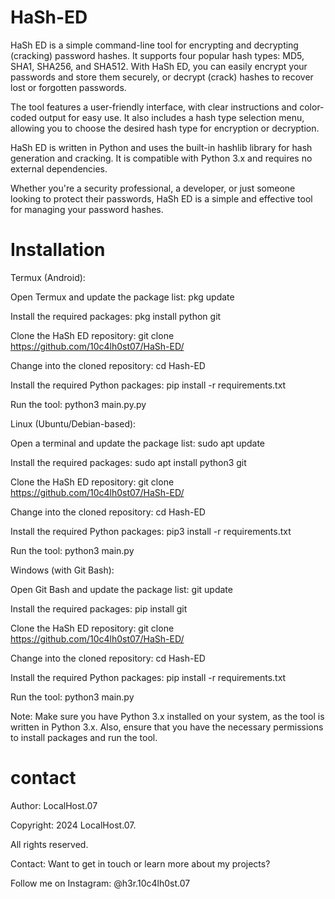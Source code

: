 # HaSh-ED

HaSh ED is a simple command-line tool for encrypting and decrypting (cracking) password hashes. It supports four popular hash types: MD5, SHA1, SHA256, and SHA512. With HaSh ED, you can easily encrypt your passwords and store them securely, or decrypt (crack) hashes to recover lost or forgotten passwords.

The tool features a user-friendly interface, with clear instructions and color-coded output for easy use. It also includes a hash type selection menu, allowing you to choose the desired hash type for encryption or decryption.

HaSh ED is written in Python and uses the built-in hashlib library for hash generation and cracking. It is compatible with Python 3.x and requires no external dependencies.

Whether you're a security professional, a developer, or just someone looking to protect their passwords, HaSh ED is a simple and effective tool for managing your password hashes.

# Installation 

Termux (Android):

Open Termux and update the package list: pkg update

Install the required packages: pkg install python git

Clone the HaSh ED repository: git clone https://github.com/10c4lh0st07/HaSh-ED/

Change into the cloned repository: cd Hash-ED

Install the required Python packages: pip install -r requirements.txt

Run the tool: python3 main.py.py

Linux (Ubuntu/Debian-based):


Open a terminal and update the package list: sudo apt update

Install the required packages: sudo apt install python3 git

Clone the HaSh ED repository: git clone https://github.com/10c4lh0st07/HaSh-ED/

Change into the cloned repository: cd Hash-ED

Install the required Python packages: pip3 install -r requirements.txt

Run the tool: python3 main.py


Windows (with Git Bash):

Open Git Bash and update the package list: git update

Install the required packages: pip install git

Clone the HaSh ED repository: git clone https://github.com/10c4lh0st07/HaSh-ED/

Change into the cloned repository: cd Hash-ED

Install the required Python packages: pip install -r requirements.txt

Run the tool: python3 main.py

Note: Make sure you have Python 3.x installed on your system, as the tool is written in Python 3.x. Also, ensure that you have the necessary permissions to install packages and run the tool.

# contact

Author: LocalHost.07 

Copyright: 2024 LocalHost.07.

All rights reserved.

Contact: Want to get in touch or learn more about my projects? 

Follow me on Instagram: @h3r.10c4lh0st.07

